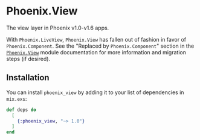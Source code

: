 # Phoenix.View

The view layer in Phoenix v1.0-v1.6 apps.

With `Phoenix.LiveView`, `Phoenix.View` has fallen out of fashion in favor
of `Phoenix.Component`. See the "Replaced by `Phoenix.Component`" section
in the [`Phoenix.View`](https://hexdocs.pm/phoenix_view/Phoenix.View.html)
module documentation for more information and migration steps (if desired).

## Installation

You can install `phoenix_view` by adding it to your list of dependencies in `mix.exs`:

```elixir
def deps do
  [
    {:phoenix_view, "~> 1.0"}
  ]
end
```
